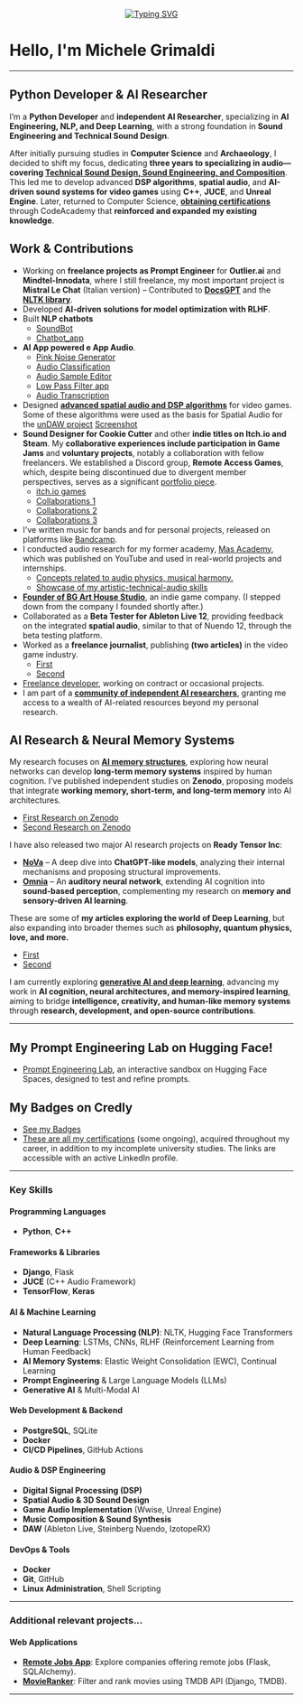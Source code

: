 <p align="center">
<a href="https://github.com/Mike014">
    <img src="https://readme-typing-svg.demolab.com?font=Georgia&size=18&duration=2000&pause=100&multiline=true&width=500&height=50&lines=Michele+Grimaldi;Python+Developer;iOS+%7C+Web+%7C+AI+Development" alt="Typing SVG" />
</a>
</p>

# Hello, I'm Michele Grimaldi  

---

## **Python Developer & AI Researcher**  

I’m a **Python Developer** and **independent AI Researcher**, specializing in **AI Engineering, NLP, and Deep Learning**, with a strong foundation in **Sound Engineering and Technical Sound Design**.  

After initially pursuing studies in **Computer Science** and **Archaeology**, I decided to shift my focus, dedicating **three years to specializing in audio—covering [Technical Sound Design, Sound Engineering, and Composition](https://drive.google.com/file/d/1cD3XXjNbSOPa6yLIrKldATM5bH1HIEbQ/view?usp=sharing)**. This led me to develop advanced **DSP algorithms**, **spatial audio**, and **AI-driven sound systems for video games** using **C++**, **JUCE**, and **Unreal Engine**. Later, returned to Computer Science, **[obtaining certifications](https://www.codecademy.com/profiles/Mike_014)** through CodeAcademy that **reinforced and expanded my existing knowledge**.

## **Work & Contributions**  
- Working on **freelance projects as Prompt Engineer** for **Outlier.ai** and **Mindtel-Innodata**, where I still freelance, my most important project is **Mistral Le Chat** (Italian version)
– Contributed to **[DocsGPT](https://github.com/arc53/DocsGPT/pull/1603)** and the **[NLTK library](https://github.com/nltk/nltk/pull/3364)**.  
- Developed **AI-driven solutions for model optimization with RLHF**.  
- Built **NLP chatbots**
   - [SoundBot](https://github.com/Mike014/SoundBot)
   - [Chatbot_app](https://github.com/Mike014/Chatbot_App)
- **AI App powered e App Audio**.
   - [Pink Noise Generator](https://github.com/Mike014/Pink-Noise-Website)
   - [Audio Classification](https://github.com/Mike014/Audio-Classification)
   - [Audio Sample Editor](https://github.com/Mike014/Audio-Sample-Editor)
   - [Low Pass Filter app](https://github.com/Mike014/Low-Pass-Filter-Application)
   - [Audio Transcription](https://github.com/Mike014/Audio-Transcription)
- Designed **[advanced spatial audio and DSP algorithms](https://github.com/Mike014/My-Cpp-Codes-For-UnrealEngine)** for video games. Some of these algorithms were used as the basis for Spatial Audio for the [unDAW project](https://github.com/Amir-BK/unDAW) [Screenshot](https://www.linkedin.com/posts/michele-grimaldi-599b36280_unrealengine-audioprogramming-gameaudio-activity-7208839650864443393-hO3M?utm_source=share&utm_medium=member_android&rcm=ACoAAESC4sUBor13UtZCF3fL54mDzpouFhn7Vvk)
- **Sound Designer for Cookie Cutter** and other **indie titles on Itch.io and Steam**. My **collaborative experiences include participation in Game Jams** and **voluntary projects**, notably a collaboration with fellow freelancers. We established a Discord group, **Remote Access Games**, which, despite being discontinued due to divergent member perspectives, serves as a significant [portfolio piece](https://www.youtube.com/watch?v=Z8RWcV3Oncs&list=PLgKASgLUSpNaUfSrkMirwRU2skzNGbnRs&index=2).
   - [itch.io games](https://m1k3-s0und.itch.io/)
   - [Collaborations 1](https://sephuni.itch.io/cats-craving)
   - [Collaborations 2](https://lucabrunetti.itch.io/xenolith)
   - [Collaborations 3](https://lucabrunetti.itch.io/ninja-pizza-and-the-lost-pineapple-sauce-version-xxl-turbo-italian-edition-2)
- I've written music for bands and for personal projects, released on platforms like [Bandcamp](https://michelegrimaldi014.bandcamp.com/).
- I conducted audio research for my former academy, [Mas Academy](https://drive.google.com/file/d/1uCXQlFRBgPy69P4dk_NHmG1Ye0-XswCk/view), which was published on YouTube and used in real-world projects and internships.
  - [Concepts related to audio physics, musical harmony.](https://www.youtube.com/watch?v=sQ9MVQWB868&list=PLgKASgLUSpNbvO4I4iia5Czahy57vtG5R)
  - [Showcase of my artistic-technical-audio skills](https://www.youtube.com/watch?v=VsgEQlxeEZ8&list=PLgKASgLUSpNaUfSrkMirwRU2skzNGbnRs)
- **[Founder of BG Art House Studio](https://bg-arthouse.com/about-us/)**, an indie game company. (I stepped down from the company I founded shortly after.)
- Collaborated as a **Beta Tester for Ableton Live 12**, providing feedback on the integrated **spatial audio**, similar to that of Nuendo 12, through the beta testing platform.
- Worked as a **freelance journalist**, publishing **(two articles)** in the video game industry.
   - [First](https://www.icrewplay.com/bethesda-presente-alla-milan-games-week-2023/)
   - [Second](https://www.icrewplay.com/yu-gi-oh-duel-links-gr-festval-celebration-campaign/)
- [Freelance developer](https://www.upwork.com/freelancers/~01a70267a59add4e6a), working on contract or occasional projects.
- I am part of a **[community of independent AI researchers](https://atlas-research.io)**, granting me access to a wealth of AI-related resources beyond my personal research.
## **AI Research & Neural Memory Systems**  
My research focuses on **[AI memory structures](https://github.com/Mike014/Memory_Augmented_AI)**, exploring how neural networks can develop **long-term memory systems** inspired by human cognition. I’ve published independent studies on **Zenodo**, proposing models that integrate **working memory, short-term, and long-term memory** into AI architectures.  

- [First Research on Zenodo](https://zenodo.org/records/14976723)
- [Second Research on Zenodo](https://zenodo.org/records/14988996)

I have also released two major AI research projects on **Ready Tensor Inc**:  
- **[NoVa](https://app.readytensor.ai/publications/nova-a-personalized-ai-assistant-for-autonomous-agentic-interaction-GyV7qnYs2Bsc)** – A deep dive into **ChatGPT-like models**, analyzing their internal mechanisms and proposing structural improvements.  
- **[Omnia](https://app.readytensor.ai/publications/omnia-hybrid-autoencoder-for-audio-spectrogram-reconstruction-and-enhancement-kZXyHHNcIvf4)** – An **auditory neural network**, extending AI cognition into **sound-based perception**, complementing my research on **memory and sensory-driven AI learning**.

These are some of **my articles exploring the world of Deep Learning**, but also expanding into broader themes such as **philosophy, quantum physics, love, and more.**
- [First](https://medium.com/@mikgrimaldi7/neural-network-training-process-cbaaf4185cb1)
- [Second](https://medium.com/@mikgrimaldi7/the-quantum-twin-soul-paradox-between-chance-and-fate-in-the-multiverse-cfb743fc3d6c)

I am currently exploring **[generative AI and deep learning](https://github.com/Mike014/My_AI_Engineer_Portfolio_Projects)**, advancing my work in **AI cognition, neural architectures, and memory-inspired learning**, aiming to bridge **intelligence, creativity, and human-like memory systems** through **research, development, and open-source contributions**.

---

##  **My Prompt Engineering Lab** on Hugging Face!
- [Prompt Engineering Lab](https://huggingface.co/spaces/Mike014/PromptEngineeringLab), an interactive sandbox on Hugging Face Spaces, designed to test and refine prompts.
## My **Badges** on Credly
- [See my Badges](https://www.credly.com/users/michele-grimaldi.55d64591)
- [These are all my certifications](https://www.linkedin.com/in/michele-grimaldi-599b36280/details/certifications/) (some ongoing), acquired throughout my career, in addition to my incomplete university studies. The links are accessible with an active LinkedIn profile.
---

### **Key Skills**  

#### **Programming Languages**  
- **Python**, **C++**

#### **Frameworks & Libraries**  
- **Django**, Flask 
- **JUCE** (C++ Audio Framework)  
- **TensorFlow**, **Keras**

#### **AI & Machine Learning**  
- **Natural Language Processing (NLP)**: NLTK, Hugging Face Transformers  
- **Deep Learning**: LSTMs, CNNs, RLHF (Reinforcement Learning from Human Feedback)  
- **AI Memory Systems**: Elastic Weight Consolidation (EWC), Continual Learning  
- **Prompt Engineering** & Large Language Models (LLMs)  
- **Generative AI** & Multi-Modal AI  

#### **Web Development & Backend**  
- **PostgreSQL**, SQLite  
- **Docker** 
- **CI/CD Pipelines**, GitHub Actions  

#### **Audio & DSP Engineering**  
- **Digital Signal Processing (DSP)**  
- **Spatial Audio & 3D Sound Design**  
- **Game Audio Implementation** (Wwise, Unreal Engine)  
- **Music Composition & Sound Synthesis**
- **DAW** (Ableton Live, Steinberg Nuendo, IzotopeRX)

#### **DevOps & Tools**  
- **Docker**
- **Git**, GitHub
- **Linux Administration**, Shell Scripting  

---

### **Additional relevant projects...**

#### **Web Applications**
- [**Remote Jobs App**](https://remotejobsapp.onrender.com/): Explore companies offering remote jobs (Flask, SQLAlchemy).  
- [**MovieRanker**](https://github.com/Mike014/MovieRanker): Filter and rank movies using TMDB API (Django, TMDB).  

---





